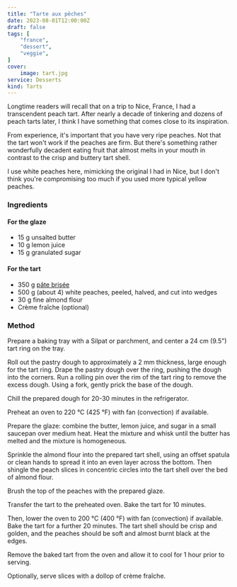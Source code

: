 ```yaml
---
title: "Tarte aux pêches"
date: 2023-08-01T12:00:00Z
draft: false
tags: [
    "france",
    "dessert",
    "veggie",
]
cover:
    image: tart.jpg
service: Desserts
kind: Tarts
---
```


Longtime readers will recall that on a trip to Nice, France, I had a transcendent peach tart. After nearly a decade of tinkering and dozens of peach tarts later, I think I have something that comes close to its inspiration.

From experience, it's important that you have very ripe peaches. Not that the tart won't work if the peaches are firm. But there's something rather wonderfully decadent eating fruit that almost melts in your mouth in contrast to the crisp and buttery tart shell.

I use white peaches here, mimicking the original I had in Nice, but I don't think you're compromising too much if you used more typical yellow peaches.

### Ingredients

#### For the glaze

* 15 g unsalted butter
* 10 g lemon juice
* 15 g granulated sugar

#### For the tart

* 350 g [pâte brisée](/recipes/pate-brisee)
* 500 g (about 4) white peaches, peeled, halved, and cut into wedges
* 30 g fine almond flour
* Crème fraîche (optional)

### Method

Prepare a baking tray with a Silpat or parchment, and center a 24 cm (9.5") tart ring on the tray.

Roll out the pastry dough to approximately a 2 mm thickness, large enough for the tart ring. Drape the pastry dough over the ring, pushing the dough into the corners. Run a rolling pin over the rim of the tart ring to remove the excess dough. Using a fork, gently prick the base of the dough.

Chill the prepared dough for 20-30 minutes in the refrigerator.

Preheat an oven to 220 °C (425 °F) with fan (convection) if available.

Prepare the glaze: combine the butter, lemon juice, and sugar in a small saucepan over medium heat. Heat the mixture and whisk until the butter has melted and the mixture is homogeneous.

Sprinkle the almond flour into the prepared tart shell, using an offset spatula or clean hands to spread it into an even layer across the bottom. Then shingle the peach slices in concentric circles into the tart shell over the bed of almond flour.

Brush the top of the peaches with the prepared glaze.

Transfer the tart to the preheated oven. Bake the tart for 10 minutes.

Then, lower the oven to 200 °C (400 °F) with fan (convection) if available. Bake the tart for a further 20 minutes. The tart shell should be crisp and golden, and the peaches should be soft and almost burnt black at the edges.

Remove the baked tart from the oven and allow it to cool for 1 hour prior to serving.

Optionally, serve slices with a dollop of crème fraîche.
